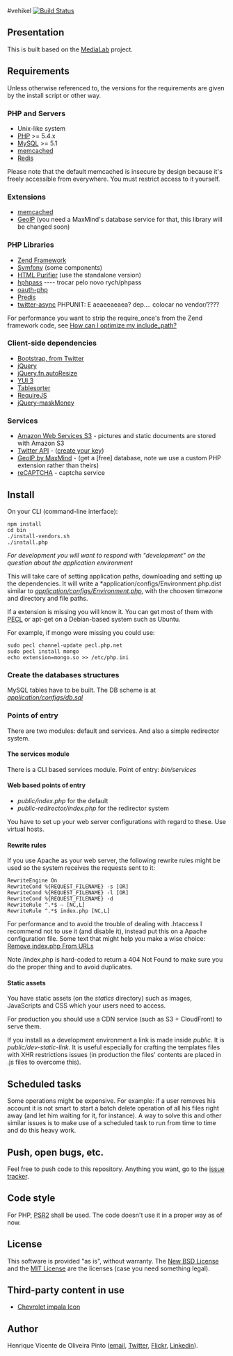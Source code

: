 #vehikel
[![Build Status](https://secure.travis-ci.org/henvic/vehikel.png?branch=master)](http://travis-ci.org/henvic/vehikel)

## Presentation
This is built based on the [MediaLab](https://github.com/henvic/MediaLab) project.

## Requirements
Unless otherwise referenced to, the versions for the requirements are given by the install script or other way.

### PHP and Servers
* Unix-like system
* [PHP](http://php.net/) >= 5.4.x
* [MySQL](http://www.mysql.com/) >= 5.1
* [memcached](http://memcached.org/)
* [Redis](http://redis.io/)

Please note that the default memcached is insecure by design because it's freely accessible from everywhere. You must restrict access to it yourself.

### Extensions
* [memcached](http://php.net/memcached)
* [GeoIP](http://www.maxmind.com/app/php) (you need a MaxMind's database service for that, this library will be changed soon)

### PHP Libraries
* [Zend Framework](http://framework.zend.com/)
* [Symfony](http://symfony.com/) (some components)
* [HTML Purifier](http://htmlpurifier.org/) (use the standalone version)
* [hphpass](http://www.openwall.com/phpass/) ---- trocar pelo novo rych/phpass
* [oauth-php](http://code.google.com/p/oauth-php/)
* [Predis](http://pearhub.org/projects/predis)
* [twitter-async](https://github.com/jmathai/twitter-async)
PHPUNIT: E aeaeeaeaea? dep.... colocar no vendor/????

For performance you want to strip the require_once's from the Zend framework code, see [How can I optimize my include_path?](http://framework.zend.com/manual/en/performance.classloading.html)

### Client-side dependencies
* [Bootstrap, from Twitter](http://twitter.github.com/bootstrap/)
* [jQuery](http://jquery.com/)
* [jQuery.fn.autoResize](https://github.com/padolsey/jQuery.fn.autoResize)
* [YUI 3](http://yuilibrary.com)
* [Tablesorter](http://tablesorter.com/)
* [RequireJS](http://requirejs.org)
* [jQuery-maskMoney](https://github.com/plentz/jquery-maskmoney/)


### Services
* [Amazon Web Services S3](http://aws.amazon.com/s3/) - pictures and static documents are stored with Amazon S3
* [Twitter API](https://dev.twitter.com/) - ([create your key](https://dev.twitter.com/apps))
* [GeoIP by MaxMind](http://www.maxmind.com/) - (get a [free] database, note we use a custom PHP extension rather than theirs)
* [reCAPTCHA](http://www.google.com/recaptcha) - captcha service

## Install

On your CLI (command-line interface):

```
npm install
cd bin
./install-vendors.sh
./install.php
```

*For development you will want to respond with "development" on the question about the application environment*


This will take care of setting application paths, downloading and setting up the dependencies.
It will write a *application/configs/Environment.php.dist similar to *[application/configs/Environment.php](https://github.com/henvic/vehikel/blob/master/application/configs/Environment.php)*, with the choosen timezone and directory and file paths.

If a extension is missing you will know it.
You can get most of them with [PECL](http://pecl.php.net/) or apt-get on a Debian-based system such as Ubuntu.

For example, if mongo were missing you could use:

```
sudo pecl channel-update pecl.php.net
sudo pecl install mongo
echo extension=mongo.so >> /etc/php.ini
```

### Create the databases structures
MySQL tables have to be built. The DB scheme is at *[application/configs/db.sql](https://github.com/henvic/vehikel/blob/master/application/configs/db.sql)*

### Points of entry
There are two modules: default and services. And also a simple redirector system.

#### The services module
There is a CLI based services module.
Point of entry: *bin/services*

#### Web based points of entry
* *public/index.php* for the default
* *public-redirector/index.php* for the redirector system

You have to set up your web server configurations with regard to these. Use virtual hosts.

#### Rewrite rules
If you use Apache as your web server, the following rewrite rules might be used so the system receives the requests sent to it:

```
RewriteEngine On
RewriteCond %{REQUEST_FILENAME} -s [OR]
RewriteCond %{REQUEST_FILENAME} -l [OR]
RewriteCond %{REQUEST_FILENAME} -d
RewriteRule ^.*$ – [NC,L]
RewriteRule ^.*$ index.php [NC,L]
```

For performance and to avoid the trouble of dealing with .htaccess I recommend not to use it (and disable it), instead put this on a Apache configuration file. Some text that might help you make a wise choice: [Remove index.php From URLs](http://expressionengine.com/wiki/Remove_index.php_From_URLs)

Note /index.php is hard-coded to return a 404 Not Found to make sure you do the proper thing and to avoid duplicates.

#### Static assets
You have static assets (on the *statics* directory) such as images, JavaScripts and CSS which your users need to access.

For production you should use a CDN service (such as S3 + CloudFront) to serve them.

If you install as a development environment a link is made inside *public*. It is *public/dev-static-link*.
It is useful especially for crafting the templates files with XHR restrictions issues (in production the files' contents are placed in .js files to overcome this).

## Scheduled tasks
Some operations might be expensive. For example: if a user removes his account it is not smart to start a batch delete operation of all his files right away (and let him waiting for it, for instance).
A way to solve this and other similar issues is to make use of a scheduled task to run from time to time and do this heavy work.

## Push, open bugs, etc.
Feel free to push code to this repository. Anything you want, go to the [issue tracker](https://github.com/henvic/vehikel/issues/).

## Code style
For PHP, [PSR2](https://github.com/php-fig/fig-standards/blob/master/accepted/PSR-2-coding-style-guide.md) shall be used. The code doesn't use it in a proper way as of now.

## License
This software is provided "as is", without warranty.
The [New BSD License](http://en.wikipedia.org/wiki/New_BSD_license) and the [MIT License](http://en.wikipedia.org/wiki/MIT_License) are the licenses (case you need something legal).

## Third-party content in use
* [Chevrolet impala Icon](http://www.iconarchive.com/show/classic-cars-icons-by-cemagraphics/chevrolet-impala-icon.html)

## Author
Henrique Vicente de Oliveira Pinto ([email](mailto:henriquevicente@gmail.com), [Twitter](https://twitter.com/henriquev), [Flickr](http://www.flickr.com/photos/henriquev), [Linkedin](http://linkedin.com/in/henvic)).
